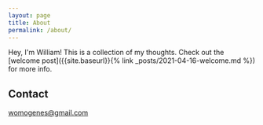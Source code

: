 ```yaml
---
layout: page
title: About
permalink: /about/
---
```


Hey, I'm William! This is a collection of my thoughts. Check out the [welcome post]({{site.baseurl}}{% link _posts/2021-04-16-welcome.md %}) for more info.

## Contact

[womogenes@gmail.com](mailto:womogenes@gmail.com)